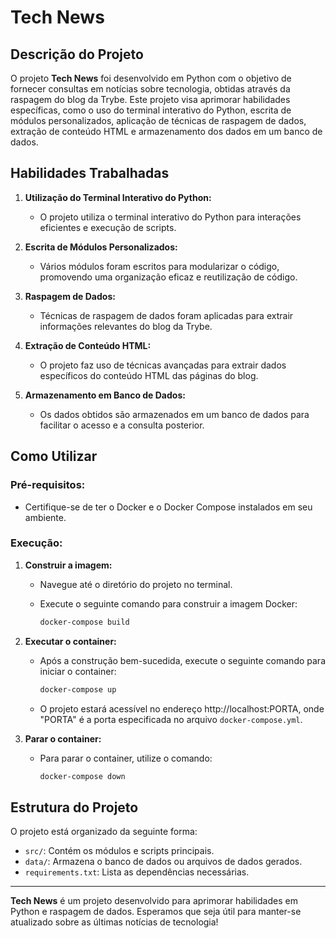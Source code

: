 # Tech News

## Descrição do Projeto

O projeto **Tech News** foi desenvolvido em Python com o objetivo de fornecer consultas em notícias sobre tecnologia, obtidas através da raspagem do blog da Trybe. Este projeto visa aprimorar habilidades específicas, como o uso do terminal interativo do Python, escrita de módulos personalizados, aplicação de técnicas de raspagem de dados, extração de conteúdo HTML e armazenamento dos dados em um banco de dados.

## Habilidades Trabalhadas

1. **Utilização do Terminal Interativo do Python:**
   - O projeto utiliza o terminal interativo do Python para interações eficientes e execução de scripts.

2. **Escrita de Módulos Personalizados:**
   - Vários módulos foram escritos para modularizar o código, promovendo uma organização eficaz e reutilização de código.

3. **Raspagem de Dados:**
   - Técnicas de raspagem de dados foram aplicadas para extrair informações relevantes do blog da Trybe.

4. **Extração de Conteúdo HTML:**
   - O projeto faz uso de técnicas avançadas para extrair dados específicos do conteúdo HTML das páginas do blog.

5. **Armazenamento em Banco de Dados:**
   - Os dados obtidos são armazenados em um banco de dados para facilitar o acesso e a consulta posterior.

## Como Utilizar

### Pré-requisitos:

- Certifique-se de ter o Docker e o Docker Compose instalados em seu ambiente.

### Execução:

1. **Construir a imagem:**
   - Navegue até o diretório do projeto no terminal.
   - Execute o seguinte comando para construir a imagem Docker:

     ```bash
     docker-compose build
     ```

2. **Executar o container:**
   - Após a construção bem-sucedida, execute o seguinte comando para iniciar o container:

     ```bash
     docker-compose up
     ```

   - O projeto estará acessível no endereço http://localhost:PORTA, onde "PORTA" é a porta especificada no arquivo `docker-compose.yml`.

3. **Parar o container:**
   - Para parar o container, utilize o comando:

     ```bash
     docker-compose down
     ```

## Estrutura do Projeto

O projeto está organizado da seguinte forma:

- `src/`: Contém os módulos e scripts principais.
- `data/`: Armazena o banco de dados ou arquivos de dados gerados.
- `requirements.txt`: Lista as dependências necessárias.

---

**Tech News** é um projeto desenvolvido para aprimorar habilidades em Python e raspagem de dados. Esperamos que seja útil para manter-se atualizado sobre as últimas notícias de tecnologia!
